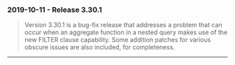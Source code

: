 ### 2019\-10\-11 \- Release 3\.30\.1


> Version 3\.30\.1 is a bug\-fix release that addresses a problem
> that can occur when an aggregate function in a nested query
> makes use of the new FILTER clause capability. Some addition
> patches for various obscure issues are also included, for
> completeness.



---

